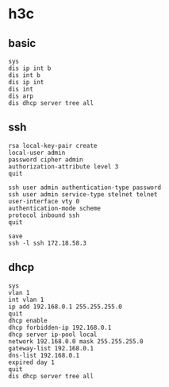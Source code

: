 # h3c

## basic

    sys
    dis ip int b
    dis int b
    dis ip int
    dis int
    dis arp 
    dis dhcp server tree all

## ssh

    rsa local-key-pair create
    local-user admin
    password cipher admin
    authorization-attribute level 3
    quit

    ssh user admin authentication-type password
    ssh user admin service-type stelnet telnet
    user-interface vty 0
    authentication-mode scheme 
    protocol inbound ssh
    quit

    save
    ssh -l ssh 172.18.58.3

## dhcp

    sys
    vlan 1
    int vlan 1
    ip add 192.168.0.1 255.255.255.0
    quit
    dhcp enable
    dhcp forbidden-ip 192.168.0.1
    dhcp server ip-pool local
    network 192.168.0.0 mask 255.255.255.0
    gateway-list 192.168.0.1
    dns-list 192.168.0.1
    expired day 1
    quit
    dis dhcp server tree all

    





